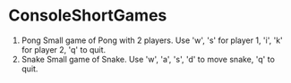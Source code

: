 # ConsoleShortGames
1. Pong
Small game of Pong with 2 players. Use 'w', 's' for player 1, 'i', 'k' for player 2, 'q' to quit.
2. Snake
Small game of Snake. Use 'w', 'a', 's', 'd' to move snake, 'q' to quit.